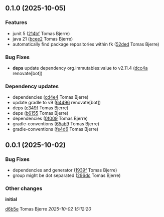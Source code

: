 ## 0.1.0 (2025-10-05)

### Features

-  junit 5 ([214bf](https://github.com/Forsakringskassan/template-jar-api-generate/commit/214bf75d30e9ec8) Tomas Bjerre)  
-  java 21 ([bcee2](https://github.com/Forsakringskassan/template-jar-api-generate/commit/bcee24df59fbc2e) Tomas Bjerre)  
-  automatically find package repositories within fk ([52ded](https://github.com/Forsakringskassan/template-jar-api-generate/commit/52ded58958afa9a) Tomas Bjerre)  

### Bug Fixes

-  **deps**  update dependency org.immutables:value to v2.11.4 ([dcc4a](https://github.com/Forsakringskassan/template-jar-api-generate/commit/dcc4af284b49863) renovate[bot])  

### Dependency updates

- dependencies ([cd4e4](https://github.com/Forsakringskassan/template-jar-api-generate/commit/cd4e447d9f46d39) Tomas Bjerre)  
- update gradle to v9 ([64496](https://github.com/Forsakringskassan/template-jar-api-generate/commit/644966cc9a8ef05) renovate[bot])  
- deps ([c349f](https://github.com/Forsakringskassan/template-jar-api-generate/commit/c349f949c9a5b3e) Tomas Bjerre)  
- deps ([b6155](https://github.com/Forsakringskassan/template-jar-api-generate/commit/b6155430012bafe) Tomas Bjerre)  
- dependencies ([0f009](https://github.com/Forsakringskassan/template-jar-api-generate/commit/0f009b358cc4a95) Tomas Bjerre)  
- gradle-conventions ([65ab9](https://github.com/Forsakringskassan/template-jar-api-generate/commit/65ab9fcfb229e4a) Tomas Bjerre)  
- gradle-conventions ([fe4d6](https://github.com/Forsakringskassan/template-jar-api-generate/commit/fe4d64f34de9445) Tomas Bjerre)  
## 0.0.1 (2025-10-02)

### Bug Fixes

-  dependencies and generator ([1939f](https://github.com/Forsakringskassan/template-jar-api-generate/commit/1939f7a5d783e6c) Tomas Bjerre)  
-  group might be dot separated ([296dc](https://github.com/Forsakringskassan/template-jar-api-generate/commit/296dcd04828c1d2) Tomas Bjerre)  

### Other changes

**initial**


[d6b5e](https://github.com/Forsakringskassan/template-jar-api-generate/commit/d6b5e3a75a73b96) Tomas Bjerre *2025-10-02 15:12:20*


